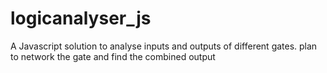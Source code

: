 logicanalyser_js
================

A Javascript solution to analyse inputs and outputs of different gates. plan to network the gate and find the combined output
